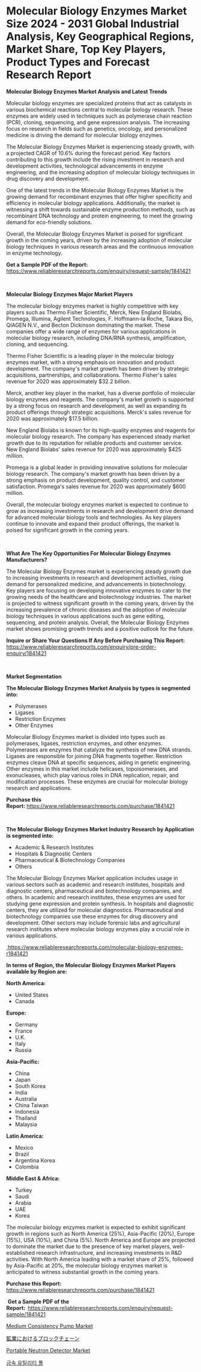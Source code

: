 <p><h1>Molecular Biology Enzymes Market Size 2024 - 2031 Global Industrial Analysis, Key Geographical Regions, Market Share, Top Key Players, Product Types and Forecast Research Report</h1></p><p><strong>Molecular Biology Enzymes Market Analysis and Latest Trends</strong></p>
<p><p>Molecular biology enzymes are specialized proteins that act as catalysts in various biochemical reactions central to molecular biology research. These enzymes are widely used in techniques such as polymerase chain reaction (PCR), cloning, sequencing, and gene expression analysis. The increasing focus on research in fields such as genetics, oncology, and personalized medicine is driving the demand for molecular biology enzymes.</p><p>The Molecular Biology Enzymes Market is experiencing steady growth, with a projected CAGR of 10.6% during the forecast period. Key factors contributing to this growth include the rising investment in research and development activities, technological advancements in enzyme engineering, and the increasing adoption of molecular biology techniques in drug discovery and development.</p><p>One of the latest trends in the Molecular Biology Enzymes Market is the growing demand for recombinant enzymes that offer higher specificity and efficiency in molecular biology applications. Additionally, the market is witnessing a shift towards sustainable enzyme production methods, such as recombinant DNA technology and protein engineering, to meet the growing demand for eco-friendly solutions.</p><p>Overall, the Molecular Biology Enzymes Market is poised for significant growth in the coming years, driven by the increasing adoption of molecular biology techniques in various research areas and the continuous innovation in enzyme technology.</p></p>
<p><strong>Get a Sample PDF of the Report:&nbsp;</strong> <a href="https://www.reliableresearchreports.com/enquiry/request-sample/1841421">https://www.reliableresearchreports.com/enquiry/request-sample/1841421</a></p>
<p>&nbsp;</p>
<p><strong>Molecular Biology Enzymes Major Market Players</strong></p>
<p><p>The molecular biology enzymes market is highly competitive with key players such as Thermo Fisher Scientific, Merck, New England Biolabs, Promega, Illumina, Agilent Technologies, F. Hoffmann-la Roche, Takara Bio, QIAGEN N.V., and Becton Dickinson dominating the market. These companies offer a wide range of enzymes for various applications in molecular biology research, including DNA/RNA synthesis, amplification, cloning, and sequencing.</p><p>Thermo Fisher Scientific is a leading player in the molecular biology enzymes market, with a strong emphasis on innovation and product development. The company's market growth has been driven by strategic acquisitions, partnerships, and collaborations. Thermo Fisher's sales revenue for 2020 was approximately $32.2 billion.</p><p>Merck, another key player in the market, has a diverse portfolio of molecular biology enzymes and reagents. The company's market growth is supported by a strong focus on research and development, as well as expanding its product offerings through strategic acquisitions. Merck's sales revenue for 2020 was approximately $17.5 billion.</p><p>New England Biolabs is known for its high-quality enzymes and reagents for molecular biology research. The company has experienced steady market growth due to its reputation for reliable products and customer service. New England Biolabs' sales revenue for 2020 was approximately $425 million.</p><p>Promega is a global leader in providing innovative solutions for molecular biology research. The company's market growth has been driven by a strong emphasis on product development, quality control, and customer satisfaction. Promega's sales revenue for 2020 was approximately $600 million.</p><p>Overall, the molecular biology enzymes market is expected to continue to grow as increasing investments in research and development drive demand for advanced molecular biology tools and technologies. As key players continue to innovate and expand their product offerings, the market is poised for significant growth in the coming years.</p></p>
<p>&nbsp;</p>
<p><strong>What Are The Key Opportunities For Molecular Biology Enzymes Manufacturers?</strong></p>
<p><p>The Molecular Biology Enzymes market is experiencing steady growth due to increasing investments in research and development activities, rising demand for personalized medicine, and advancements in biotechnology. Key players are focusing on developing innovative enzymes to cater to the growing needs of the healthcare and biotechnology industries. The market is projected to witness significant growth in the coming years, driven by the increasing prevalence of chronic diseases and the adoption of molecular biology techniques in various applications such as gene editing, sequencing, and protein analysis. Overall, the Molecular Biology Enzymes market shows promising growth trends and a positive outlook for the future.</p></p>
<p><strong>Inquire or Share Your Questions If Any Before Purchasing This Report:</strong> <a href="https://www.reliableresearchreports.com/enquiry/pre-order-enquiry/1841421">https://www.reliableresearchreports.com/enquiry/pre-order-enquiry/1841421</a></p>
<p>&nbsp;</p>
<p><strong>Market Segmentation</strong></p>
<p><strong>The Molecular Biology Enzymes Market Analysis by types is segmented into:</strong></p>
<p><ul><li>Polymerases</li><li>Ligases</li><li>Restriction Enzymes</li><li>Other Enzymes</li></ul></p>
<p><p>Molecular Biology Enzymes market is divided into types such as polymerases, ligases, restriction enzymes, and other enzymes. Polymerases are enzymes that catalyze the synthesis of new DNA strands. Ligases are responsible for joining DNA fragments together. Restriction enzymes cleave DNA at specific sequences, aiding in genetic engineering. Other enzymes in this market include helicases, topoisomerases, and exonucleases, which play various roles in DNA replication, repair, and modification processes. These enzymes are crucial for molecular biology research and applications.</p></p>
<p><strong>Purchase this Report:&nbsp;</strong><a href="https://www.reliableresearchreports.com/purchase/1841421">https://www.reliableresearchreports.com/purchase/1841421</a></p>
<p>&nbsp;</p>
<p><strong>The Molecular Biology Enzymes Market Industry Research by Application is segmented into:</strong></p>
<p><ul><li>Academic & Research Institutes</li><li>Hospitals & Diagnostic Centers</li><li>Pharmaceutical & Biotechnology Companies</li><li>Others</li></ul></p>
<p><p>The Molecular Biology Enzymes Market application includes usage in various sectors such as academic and research institutes, hospitals and diagnostic centers, pharmaceutical and biotechnology companies, and others. In academic and research institutes, these enzymes are used for studying gene expression and protein synthesis. In hospitals and diagnostic centers, they are utilized for molecular diagnostics. Pharmaceutical and biotechnology companies use these enzymes for drug discovery and development. Other sectors may include forensic labs and agricultural research institutes where molecular biology enzymes play a crucial role in various applications.</p></p>
<p><a href="https://www.reliableresearchreports.com/molecular-biology-enzymes-r1841421">&nbsp;https://www.reliableresearchreports.com/molecular-biology-enzymes-r1841421</a></p>
<p><strong>In terms of Region, the Molecular Biology Enzymes Market Players available by Region are:</strong></p>
<p>
    <p> <strong> North America: </strong>
        <ul>
            <li>United States</li>
            <li>Canada</li>
        </ul>
        </p> 
    <p> <strong> Europe: </strong>
        <ul>
            <li>Germany</li>
            <li>France</li>
            <li>U.K.</li>
            <li>Italy</li>
            <li>Russia</li>
        </ul>
        </p> 
    <p> <strong> Asia-Pacific: </strong>
        <ul>
            <li>China</li>
            <li>Japan</li>
            <li>South Korea</li>
            <li>India</li>
            <li>Australia</li>
            <li>China Taiwan</li>
            <li>Indonesia</li>
            <li>Thailand</li>
            <li>Malaysia</li>
        </ul>
        </p> 
    <p> <strong> Latin America: </strong>
        <ul>
            <li>Mexico</li>
            <li>Brazil</li>
            <li>Argentina Korea</li>
            <li>Colombia</li>
        </ul>
        </p> 
    <p> <strong> Middle East & Africa: </strong>
        <ul>
            <li>Turkey</li>
            <li>Saudi</li>
            <li>Arabia</li>
            <li>UAE</li>
            <li>Korea</li>
        </ul>
    </p>
    </p>
<p><p>The molecular biology enzymes market is expected to exhibit significant growth in regions such as North America (25%), Asia-Pacific (20%), Europe (15%), USA (10%), and China (5%). North America and Europe are projected to dominate the market due to the presence of key market players, well-established research infrastructure, and increasing investments in R&D activities. With North America leading with a market share of 25%, followed by Asia-Pacific at 20%, the molecular biology enzymes market is anticipated to witness substantial growth in the coming years.</p></p>
<p><strong>Purchase this Report: </strong><a href="https://www.reliableresearchreports.com/purchase/1841421">https://www.reliableresearchreports.com/purchase/1841421</a></p>
<p>&nbsp;<strong>Get a Sample PDF of the Report:&nbsp;&nbsp;</strong><a href="https://www.reliableresearchreports.com/enquiry/request-sample/1841421">https://www.reliableresearchreports.com/enquiry/request-sample/1841421</a></p>
<p><strong></strong></p>
<p><p><a href="https://www.linkedin.com/pulse/medium-consistency-pump-market-share-evolution-growth-trends-0b8je">Medium Consistency Pump Market</a></p><p><a href="https://github.com/mares423/Market-Research-Report-List-1/blob/main/835666853939.md">鉱業におけるブロックチェーン</a></p><p><a href="https://www.linkedin.com/pulse/portable-neutron-detector-market-size-outlook-forecast-2024-jbzue?trackingId=OUNjol7RyaFwsUMbfW2%2BIg%3D%3D">Portable Neutron Detector Market</a></p><p><a href="https://github.com/bunxhcci35271755/Market-Research-Report-List-2/blob/main/679451650373.md">금속 유틸리티 폴</a></p></p>